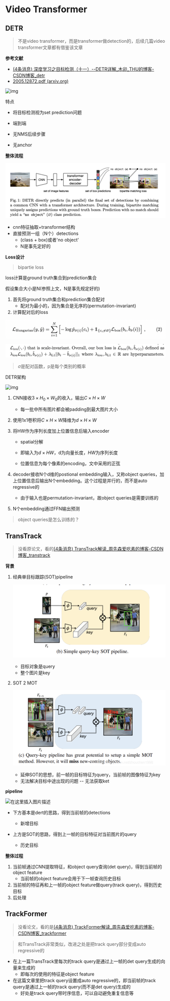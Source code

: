 # Video Transformer

## DETR

> 不是video transformer，而是transformer做detection的，后续几篇video transformer文章都有借鉴该文章

**参考文献**

- [(4条消息) 深度学习之目标检测（十一）--DETR详解_木卯_THU的博客-CSDN博客_detr](https://blog.csdn.net/baidu_36913330/article/details/120495817)
- [2005.12872.pdf (arxiv.org)](https://arxiv.org/pdf/2005.12872.pdf)

![img](https://img-blog.csdnimg.cn/1d037964ca704405b70e0ccbbb00dbef.png?x-oss-process=image/watermark,type_ZHJvaWRzYW5zZmFsbGJhY2s,shadow_50,text_Q1NETiBA5pyo5Y2vX1RIVQ==,size_20,color_FFFFFF,t_70,g_se,x_16#pic_center)

特点

- 将目标检测视为set prediction问题

- 端到端

- 无NMS后续步骤
- 无anchor

**整体流程**

![image-20220611231841886](https://raw.githubusercontent.com/Usigned/pic-typora/main/images/image-20220611231841886.png)

- cnn特征抽取+transformer结构
- 直接预测一组（N个）detections
  - (class + box)或者'no object'
  - N是事先定好的

**Loss设计**

>  bipartie loss

loss计算是ground truth集合到prediction集合

假设集合大小是N(参照上文，N是事先规定好的)

1. 首先将ground truth集合和prediction集合配对
   - 配对为最小的，因为集合是无序的(permutation-invariant)
2. 计算配对后的loss

![image-20220611234747983](https://raw.githubusercontent.com/Usigned/pic-typora/main/images/image-20220611234747983.png)

![image-20220611235255088](https://raw.githubusercontent.com/Usigned/pic-typora/main/images/image-20220611235255088.png)

> $\sigma$是配对函数，p是每个类别的概率

DETR架构

![img](https://img-blog.csdnimg.cn/1d8438c30d184b989f53047d0f57315c.png?x-oss-process=image/watermark,type_ZHJvaWRzYW5zZmFsbGJhY2s,shadow_50,text_Q1NETiBA5pyo5Y2vX1RIVQ==,size_20,color_FFFFFF,t_70,g_se,x_16#pic_center)

1. CNN接收$3\times H_0 \times W_0$的收入，输出$C\times H \times W$
   - 每一批中所有图片都会被padding到最大图片大小

2. 使用1x1卷积将$C\times H \times W$降维为$d\times H \times W$

3. 将HW作为序列长度加上位置信息后输入encoder

   - spatial分解

   - 即输入为$d\times HW$，d为向量长度，$HW$为序列长度
   - 位置信息为每个像素的encoding，文中采用的正弦

4. decoder接收N个d维的postional embedding输入，又称object queries，加上位置信息后输出N个embedding。这个过程是并行的，而不是auto regressive的
   - 由于输入也是permutation-invariant，故object queries是需要训练的

5. N个embedding通过FFN输出预测

> object queries是怎么训练的？

## TransTrack

> 没看原论文，看的[(4条消息) TransTrack解读_周先森爱吃素的博客-CSDN博客_transtrack](https://zhouchen.blog.csdn.net/article/details/112427217)

**背景**

1. 经典单目标跟踪(SOT)pipeline

   ![image-20220612002910670](https://raw.githubusercontent.com/Usigned/pic-typora/main/images/image-20220612002910670.png)

   - 目标对象是query
   - 整个图片是key

2. SOT 2 MOT

   ![image-20220612002950776](https://raw.githubusercontent.com/Usigned/pic-typora/main/images/image-20220612002950776.png)

   - 延伸SOT的思想，前一帧的目标特征为query，当前帧的图像特征为key
   - 无法解决目标中途出现的问题 -- 无法获取ket

**pipeline**

![在这里插入图片描述](https://img-blog.csdnimg.cn/20210110134339971.png?x-oss-process=image/watermark,type_ZmFuZ3poZW5naGVpdGk,shadow_10,text_aHR0cHM6Ly9ibG9nLmNzZG4ubmV0L3pob3VjaGVuMTk5OA==,size_16,color_FFFFFF,t_70#pic_center)

- 下方基本是dert的思路，得到当前帧的detections
  - 新增目标

- 上方是SOT的思路，得到上一帧的目标特征对当前图片的query
  - 历史目标

**整体过程**

1. 当前帧通过CNN提取特征，和object query查询(det query)，得到当前帧的object feature
   - 当前帧的object feature会用于下一帧查询历史目标
2. 当前帧的特征再和上一帧的object feature做query(track query)，得到历史目标
3. 后处理

## TrackFormer

> 没看论文，看的是[(4条消息) TrackFormer解读_周先森爱吃素的博客-CSDN博客_trackformer](https://blog.csdn.net/zhouchen1998/article/details/114778192)

>  和TransTrack非常类似，改进之处是把track query部分变成auto regressive的

- 在上一篇TransTrack里每次的track query是通过上一帧的det query生成的向量来生成的
  - 即每次的使用的特征是object feature
- 在这篇文章里把track query设置成auto regressive的，即当前帧的track query是通过上一帧的track query(而不是det query)生成的
  - 好处是track query带时序信息，可以自动避免重复信息等